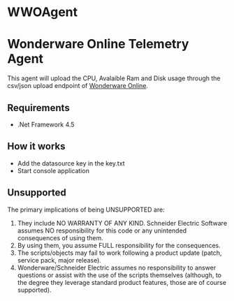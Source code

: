 # WWOAgent
Wonderware Online Telemetry Agent
==========================
This agent will upload the CPU, Avalaible Ram and Disk usage through the csv/json upload endpoint of [Wonderware Online](https://online.wonderware.com).

Requirements
-----------
- .Net Framework 4.5

How it works
-----------
- Add the datasource key in the key.txt
- Start console application

Unsupported
-----------

The primary implications of being UNSUPPORTED are:

1. They include NO WARRANTY OF ANY KIND. Schneider Electric Software assumes NO responsibility for this code or any unintended consequences of using them.
2. By using them, you assume FULL responsibility for the consequences.
3. The scripts/objects may fail to work following a product update (patch, service pack, major release).
4. Wonderware/Schneider Electric assumes no responsibility to answer questions or assist with the use of the scripts themselves (although, to the degree they leverage standard product features, those are of course supported).